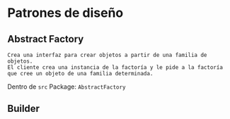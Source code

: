 # Patrones de diseño

## Abstract Factory

    Crea una interfaz para crear objetos a partir de una familia de objetos.
    El cliente crea una instancia de la factoría y le pide a la factoría que cree un objeto de una familia determinada.
Dentro de `src`
Package: `AbstractFactory`

## Builder

